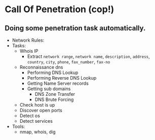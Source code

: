 # Call Of Penetration (cop!)

## Doing some penetration task automatically.


* Network Rules:
 * Tasks:
    * Whois IP
      * Extract `network range`, `network name`, `description`,
                `address`, `country`, `city`, `phone`, `fax_number`, `fax-no`
    * Reconnaissance dns
      * Performing DNS Lookup
      * Performing Reverse DNS Lookup
      * Getting Name Server records
      * Getting sub domains
        * DNS Zone Transfer
        * DNS Brute Forcing
    * Check host is up
    * Discover open ports
    * Detect os
    * Detect services
 * Tools:
   * nmap, whois, dig




